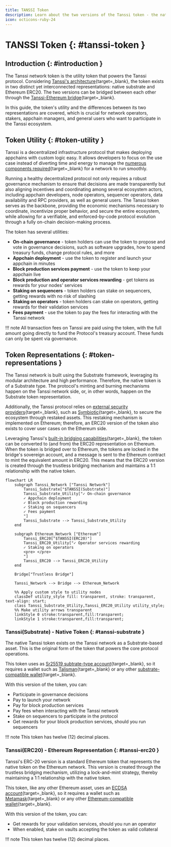 ```yaml
---
title: TANSSI Token
description: Learn about the two versions of the Tanssi token - the native Substrate token and the ERC-20 representation on Ethereum, their utilities, and use cases.
icon: octicons-ruby-24
---
```


# TANSSI Token {: #tanssi-token }

## Introduction {: #introduction }

The Tanssi network token is the utility token that powers the Tanssi protocol. Considering [Tanssi's architecture](/learn/tanssi/overview/#tanssi-architecture){target=\_blank}, the token exists in two distinct yet interconnected representations: native substrate and Ethereum ERC20. The two versions can be bridged between each other through the [Tanssi-Ethereum bridge](/learn/tanssi/tanssi-ethereum-bridge/){target=\_blank}.

In this guide, the token's utility and the differences between its two representations are covered, which is crucial for network operators, stakers, appchain managers, and general users who want to participate in the Tanssi ecosystem.

## Token Utility {: #token-utility }

Tanssi is a decentralized infrastructure protocol that makes deploying appchains with custom logic easy. It allows developers to focus on the use case instead of diverting time and energy to manage the [numerous components required](/learn/tanssi/overview/#what-tanssi-provides){target=\_blank} for a network to run smoothly.

Running a healthy decentralized protocol not only requires a robust governance mechanism to ensure that decisions are made transparently but also aligning incentives and coordinating among several ecosystem actors, including appchain developers, node operators, sequencer operators, data availability and RPC providers, as well as general users. The Tanssi token serves as the backbone, providing the economic mechanisms necessary to coordinate, incentivize proper behavior, and secure the entire ecosystem, while allowing for a verifiable, and enforced-by-code protocol evolution through a fully on-chain decision-making process.

The token has several utilities:

- **On-chain governance** - token holders can use the token to propose and vote in governance decisions, such as software upgrades, how to spend treasury funds, change protocol rules, and more
- **Appchain deployment** - use the token to register and launch your appchain in minutes
- **Block production services payment** - use the token to keep your appchain live
- **Block production and operator services rewarding** - get tokens as rewards for your nodes' services
- **Staking on sequencers** - token holders can stake on sequencers, getting rewards with no risk of slashing
- **Staking on operators** - token holders can stake on operators, getting rewards for their validation services
- **Fees payment** - use the token to pay the fees for interacting with the Tanssi network

!!! note
    All transaction fees on Tanssi are paid using the token, with the full amount going directly to fund the Protocol's treasury account. These funds can only be spent via governance.

## Token Representations {: #token-representations }

The Tanssi network is built using the Substrate framework, leveraging its modular architecture and high performance. Therefore, the native token is of a Substrate type. The protocol's minting and burning mechanisms happen on the Tanssi network side, or, in other words, happen on the Substrate token representation.

Additionally, the Tanssi protocol relies on [external security providers](/learn/tanssi/external-security-providers/){target=\_blank}, such as [Symbiotic](/learn/tanssi/external-security-providers/symbiotic/){target=\_blank}, to secure the ecosystem through restaked assets. This restaking mechanism is implemented on Ethereum; therefore, an ERC20 version of the token also exists to cover user cases on the Ethereum side.

Leveraging Tanssi's [built-in bridging capabilities](/builders/tanssi-network/bridge/){target=\_blank}, the token can be converted to (and from) the ERC20  representation on Ethereum. When the token is bridged over to Ethereum, the tokens are locked in the bridge's sovereign account, and a message is sent to the Ethereum contract to mint the equivalent amount in ERC20. This means that the ERC20 version is created through the trustless bridging mechanism and maintains a 1:1 relationship with the native token.

```mermaid
flowchart LR
    subgraph Tanssi_Network ["Tanssi Network"]
        Tanssi_Substrate["$TANSSI(Substrate)"]
        Tanssi_Substrate_Utility["✓ On-chain governance
        ✓ Appchain deployment
        ✓ Block production rewarding
        ✓ Staking on sequencers
        ✓ Fees payment
        "]
        Tanssi_Substrate --> Tanssi_Substrate_Utility
    end

    subgraph Ethereum_Network ["Ethereum"]
        Tanssi_ERC20["$TANSSI(ERC20)"]
        Tanssi_ERC20_Utility["✓ Operator services rewarding
        ✓ Staking on operators
        <pre> </pre>
        "]
        Tanssi_ERC20 --> Tanssi_ERC20_Utility
    end

    Bridge["Trustless Bridge"]

    Tanssi_Network --> Bridge --> Ethereum_Network

    %% Apply custom style to utility nodes
    classDef utility_style fill: transparent, stroke: transparent, text-align: start;
    class Tanssi_Substrate_Utility,Tanssi_ERC20_Utility utility_style;
    %% Make utility arrows transparent
    linkStyle 0 stroke:transparent,fill:transparent;
    linkStyle 1 stroke:transparent,fill:transparent;
```

### Tanssi(Substrate) - Native Token {: #tanssi-substrate }

The native Tanssi token exists on the Tanssi network as a Substrate-based asset. This is the original form of the token that powers the core protocol operations.

This token uses as [Sr25519 subtrate-type account](/learn/tanssi/account-types/#key-types-in-tanssi-protocol){target=\_blank}, so it requires a wallet such as [Talisman](/builders/toolkit/substrate-api/wallets/talisman/){target=\_blank} or any other [substrate-compatible wallet](/builders/toolkit/substrate-api/wallets/){target=\_blank}.

With this version of the token, you can:

- Participate in governance decisions
- Pay to launch your network
- Pay for block production services
- Pay fees when interacting with the Tanssi network
- Stake on sequencers to participate in the protocol
- Get rewards for your block production services, should you run sequencers

!!! note
    This token has twelve (12) decimal places.

### Tanssi(ERC20) - Ethereum Representation {: #tanssi-erc20 }

Tanssi's ERC-20 version is a standard Ethereum token that represents the native token on the Ethereum network. This version is created through the trustless bridging mechanism, utilizing a lock-and-mint strategy, thereby maintaining a 1:1 relationship with the native token. 

This token, like any other Ethereum asset, uses an [ECDSA account](/learn/tanssi/account-types/#key-types-in-tanssi-protocol){target=\_blank}, so it requires a wallet such as [Metamask](/builders/toolkit/ethereum-api/wallets/metamask/){target=\_blank} or any other [Ethereum-compatible wallet](/builders/toolkit/ethereum-api/wallets/){target=\_blank}.

With this version of the token, you can:

- Get rewards for your validation services, should you run an operator
- When enabled, stake on vaults accepting the token as valid collateral

!!! note
    This token has twelve (12) decimal places.

